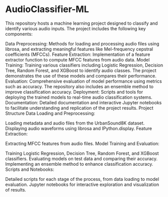 # AudioClassifier-ML
This repository hosts a machine learning project designed to classify and identify various audio inputs.
The project includes the following key components:

Data Preprocessing: Methods for loading and processing audio files using librosa, and extracting meaningful features like Mel-frequency cepstral coefficients (MFCCs).
Feature Extraction: Implementation of a feature extractor function to compute MFCC features from audio data.
Model Training: Training various classifiers including Logistic Regression, Decision Tree, Random Forest, and XGBoost to identify audio classes. The project demonstrates the use of these models and compares their performance.
Evaluation: Comprehensive evaluation of model performance using metrics such as accuracy. The repository also includes an ensemble method to improve classification accuracy.
Deployment: Scripts and tools for deploying the trained models to real-time audio classification systems.
Documentation: Detailed documentation and interactive Jupyter notebooks to facilitate understanding and replication of the project results.
Project Structure
Data Loading and Preprocessing:

Loading metadata and audio files from the UrbanSound8K dataset.
Displaying audio waveforms using librosa and IPython.display.
Feature Extraction:

Extracting MFCC features from audio files.
Model Training and Evaluation:

Training Logistic Regression, Decision Tree, Random Forest, and XGBoost classifiers.
Evaluating models on test data and comparing their accuracy.
Implementing an ensemble method to enhance classification accuracy.
Scripts and Notebooks:

Detailed scripts for each stage of the process, from data loading to model evaluation.
Jupyter notebooks for interactive exploration and visualization of results.
